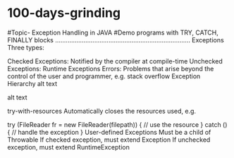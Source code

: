 # 100-days-grinding
#Topic- Exception Handling in JAVA
#Demo programs with TRY, CATCH, FINALLY blocks
............................................................................
Exceptions
Three types:

Checked Exceptions: Notified by the compiler at compile-time
Unchecked Exceptions: Runtime Exceptions
Errors: Problems that arise beyond the control of the user and programmer, e.g. stack overflow
Exception Hierarchy
alt text

alt text

try-with-resources
Automatically closes the resources used, e.g.

try (FileReader fr = new FileReader(filepath)) {
    // use the resource
} catch () {
    // handle the exception
}
User-defined Exceptions
Must be a child of Throwable
If checked exception, must extend Exception
If unchecked exception, must extend RuntimeException
